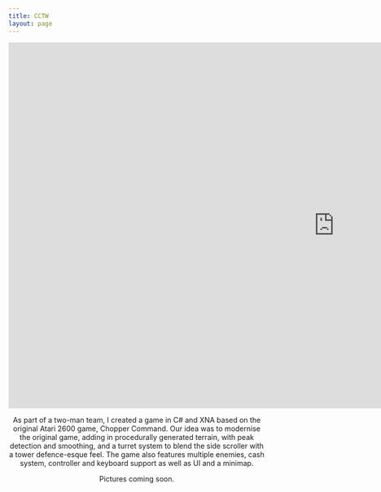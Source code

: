 ```yaml
---
title: CCTW
layout: page
---
```


<iframe width="1280" height="720" src="https://www.youtube.com/embed/yamKPDy9W1k" frameborder="0" allowfullscreen></iframe>

<p align = "center">As part of a two-man team, I created a game in C# and XNA based on the original Atari 2600 game, Chopper Command. Our idea was to modernise the original game, adding in procedurally generated terrain, with peak detection and smoothing, and a turret system to blend the side scroller with a tower defence-esque feel. The game also features multiple enemies, cash system, controller and keyboard support as well as UI and a minimap.</p>
 
<p align = "center">Pictures coming soon.</p>